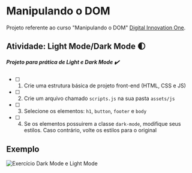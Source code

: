 # Manipulando o DOM

Projeto referente ao curso "Manipulando o DOM" [Digital Innovation One](https://digitalinnovation.one/).

## Atividade: Light Mode/Dark Mode :first_quarter_moon:


##### Projeto para prática de Light e Dark Mode :heavy_check_mark:


- [ ] 1. Crie uma estrutura básica de projeto front-end (HTML, CSS e JS)
- [ ] 2. Crie um arquivo chamado `scripts.js` na sua pasta `assets/js`
- [ ] 3. Selecione os elementos: `h1`, `button`, `footer` e `body`
- [ ] 4. Se os elementos possuirem a classe `dark-mode`, modifique seus estilos. Caso contrário, volte os estilos para o original

## Exemplo

![Exercício Dark Mode e Light Mode](./dark-mode-exercicio.gif)
